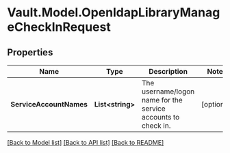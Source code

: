 # Vault.Model.OpenldapLibraryManageCheckInRequest

## Properties

Name | Type | Description | Notes
------------ | ------------- | ------------- | -------------
**ServiceAccountNames** | **List&lt;string&gt;** | The username/logon name for the service accounts to check in. | [optional] 

[[Back to Model list]](../README.md#documentation-for-models) [[Back to API list]](../README.md#documentation-for-api-endpoints) [[Back to README]](../README.md)

